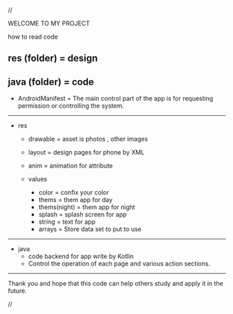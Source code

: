 //

WELCOME TO MY PROJECT  

how to read code

  res (folder)    = design
  -
  java (folder)   = code
  -
- AndroidManifest = The main control part of the app is for requesting permission or controlling the system.

---

* res 
  - drawable = asset is photos , other images 
  - layout = design pages for phone by XML 
  - anim = animation for attribute
  
  - values   
    - color = confix your color 
    - thems = them app for day
    - thems(night) = them app for night
    - splash = splash screen for app
    - string = text for app
    - arrays = Store data set to put to use

---

* java 
  - code backend for app write by Kotlin 
  - Control the operation of each page and various action sections.

---

Thank you and hope that this code can help others study and apply it in the future.

//

